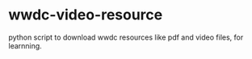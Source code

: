 # wwdc-video-resource
python script to download wwdc resources like pdf and video files, for learnning.
